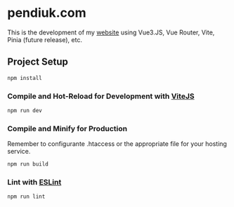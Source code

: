 # pendiuk.com

This is the development of my [website](https://pendiuk.com) using Vue3.JS, Vue Router, Vite, Pinia (future release), etc.


## Project Setup

```sh
npm install
```

### Compile and Hot-Reload for Development with [ViteJS](https://vitejs.dev/)

```sh
npm run dev
```

### Compile and Minify for Production

Remember to configurante .htaccess or the appropriate file for your hosting service.

```sh
npm run build
```

### Lint with [ESLint](https://eslint.org/)

```sh
npm run lint
```
